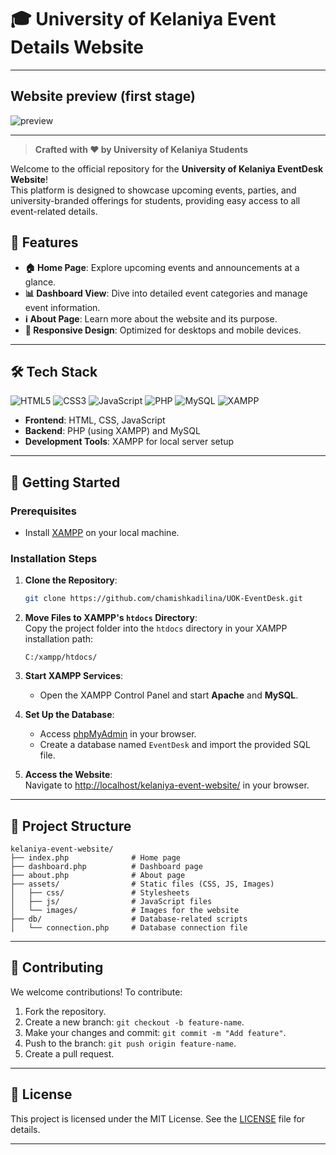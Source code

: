 
# 🎓 University of Kelaniya Event Details Website
---
## Website preview (first stage)

![preview](https://github.com/user-attachments/assets/059f31ac-9f98-4240-916e-70467bcc18cd)

---

> **Crafted with ❤️ by University of Kelaniya Students**  

Welcome to the official repository for the **University of Kelaniya EventDesk Website**!  
This platform is designed to showcase upcoming events, parties, and university-branded offerings for students, providing easy access to all event-related details.


## 🌟 Features

- **🏠 Home Page**: Explore upcoming events and announcements at a glance.
- **📊 Dashboard View**: Dive into detailed event categories and manage event information.
- **ℹ️ About Page**: Learn more about the website and its purpose.
- **📱 Responsive Design**: Optimized for desktops and mobile devices.

---

## 🛠️ Tech Stack
![HTML5](https://img.shields.io/badge/HTML5-E34F26?style=flat-square&logo=html5&logoColor=white)
![CSS3](https://img.shields.io/badge/CSS3-1572B6?style=flat-square&logo=css3&logoColor=white)
![JavaScript](https://img.shields.io/badge/JavaScript-F7DF1E?style=flat-square&logo=javascript&logoColor=black)
![PHP](https://img.shields.io/badge/PHP-777BB4?style=flat-square&logo=php&logoColor=white)
![MySQL](https://img.shields.io/badge/MySQL-4479A1?style=flat-square&logo=mysql&logoColor=white)
![XAMPP](https://img.shields.io/badge/XAMPP-F37626?style=flat-square&logo=xampp&logoColor=white)


- **Frontend**: HTML, CSS, JavaScript
- **Backend**: PHP (using XAMPP) and MySQL
- **Development Tools**: XAMPP for local server setup

---

## 🚀 Getting Started

### Prerequisites

- Install [XAMPP](https://www.apachefriends.org/index.html) on your local machine.

### Installation Steps

1. **Clone the Repository**:  
   ```bash
   git clone https://github.com/chamishkadilina/UOK-EventDesk.git
   ```

2. **Move Files to XAMPP's `htdocs` Directory**:  
   Copy the project folder into the `htdocs` directory in your XAMPP installation path:  
   ```
   C:/xampp/htdocs/
   ```

3. **Start XAMPP Services**:  
   - Open the XAMPP Control Panel and start **Apache** and **MySQL**.

4. **Set Up the Database**:  
   - Access [phpMyAdmin](http://localhost/phpmyadmin/) in your browser.
   - Create a database named `EventDesk` and import the provided SQL file.

5. **Access the Website**:  
   Navigate to [http://localhost/kelaniya-event-website/](http://localhost/UOK-EventDesk/) in your browser.

---

## 📂 Project Structure

```
kelaniya-event-website/
├── index.php              # Home page
├── dashboard.php          # Dashboard page
├── about.php              # About page
├── assets/                # Static files (CSS, JS, Images)
│   ├── css/               # Stylesheets
│   ├── js/                # JavaScript files
│   └── images/            # Images for the website
├── db/                    # Database-related scripts
│   └── connection.php     # Database connection file
```

---

## 🤝 Contributing

We welcome contributions! To contribute:  
1. Fork the repository.  
2. Create a new branch: `git checkout -b feature-name`.  
3. Make your changes and commit: `git commit -m "Add feature"`.  
4. Push to the branch: `git push origin feature-name`.  
5. Create a pull request.

---

## 📜 License

This project is licensed under the MIT License. See the [LICENSE](LICENSE) file for details.

---

